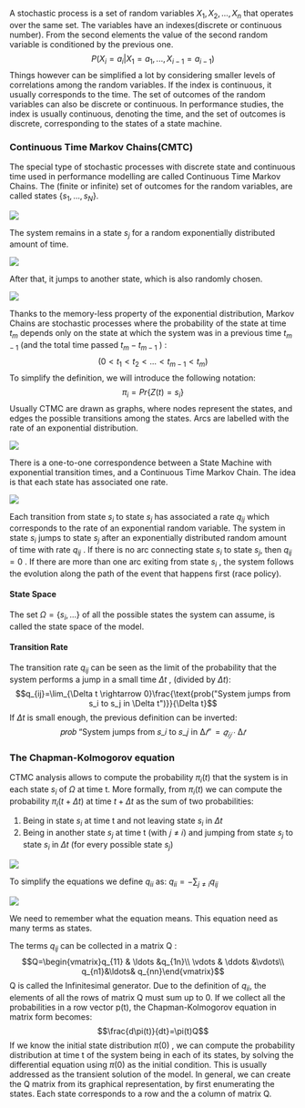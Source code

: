 A stochastic process is a set of random variables $X_1, X_2,...,X_n$  that operates over the same set.
The variables have an indexes(discrete or continuous number). From the second elements the value of the second random variable is conditioned by the previous one.
$$P(X_i=a_i|X_1=a_1,...,X_{i-1}=a_{i-1})$$
Things however can be simplified a lot by considering smaller levels of correlations among the random variables. If the index is continuous, it usually corresponds to the time. The set of outcomes of the random variables can also be discrete or continuous. In performance studies, the index is usually continuous, denoting the time, and the set of outcomes is discrete, corresponding to the states of a state machine.
### Continuous Time Markov Chains(CMTC)
The special type of stochastic processes with discrete state and continuous time used in performance modelling are called Continuous Time Markov Chains. The (finite or infinite) set of outcomes for the random variables, are called states {$s_1, … , s_N$}.

![](https://i.imgur.com/3RIPxt0.png)

The system remains in a state $s_j$ for a random exponentially distributed amount of time.

![](https://i.imgur.com/ZypU6WW.png)

After that, it jumps to another state, which is also randomly chosen.

![](https://i.imgur.com/YRdM7nO.png)

Thanks to the memory-less property of the exponential distribution, Markov Chains are stochastic processes where the probability of the state at time $t_m$ depends only on the state at which the system was in a previous time $t_{m-1}$ (and the total time passed $t_m-t_{m-1}$ ) :
$$(0<t_1<t_2<...<t_{m-1}<t_m)$$
To simplify the definition, we will introduce the following notation:
$$\pi_i=Pr\{Z(t)=s_i\}$$
Usually CTMC are drawn as graphs, where nodes represent the states, and edges the possible transitions among the states. Arcs are labelled with the rate of an exponential distribution.

![](https://i.imgur.com/rDqJh0l.png)

There is a one-to-one correspondence between a State Machine with exponential transition times, and a Continuous Time Markov Chain. The idea is that each state has associated one rate.

![](https://i.imgur.com/kebFBlB.png)

Each transition from state $s_i$ to state $s_j$ has associated a rate $q_{ij}$ which corresponds to the rate of an exponential random variable. The system in state $s_i$ jumps to state $s_j$ after an exponentially distributed random amount of time with rate $q_{ij}$ . If there is no arc connecting state $s_i$ to state $s_j$, then $q_{ij} = 0$ . If there are more than one arc exiting from state $s_i$ , the system follows the evolution along the path of the event that happens first (race policy).
#### State Space
The set $\Omega = \{s_i , …\}$ of all the possible states the system can assume, is called the state space of the model.
#### Transition Rate
The transition rate $q_{ij}$ can be seen as the limit of the probability that the system performs a jump in a small time $\Delta t$ , (divided by $\Delta t$):
$$q_{ij}=\lim_{\Delta t \rightarrow 0}\frac{\text{prob("System jumps from s_i to s_j in \Delta t")}}{\Delta t}$$
If $\Delta t$ is small enough, the previous definition can be inverted:
$$\text{𝑝𝑟𝑜𝑏 “System jumps from 𝑠_𝑖 to 𝑠_𝑗 in }∆𝑡” = 𝑞_{𝑖𝑗} ∙ ∆𝑡$$
### The Chapman-Kolmogorov equation
CTMC analysis allows to compute the probability $\pi_i(t)$ that the system is in each state $s_i$ of $\Omega$ at time t. More formally, from $\pi_i(t)$ we can compute the probability $\pi_i(t+\Delta t)$ at time $t+\Delta t$ as the sum of two probabilities:
1. Being in state $s_i$ at time t and not leaving state $s_i$ in $\Delta t$
2. Being in another state $s_j$ at time t (with 𝑗 ≠ 𝑖) and jumping from state $s_j$ to state $s_i$ in $\Delta t$ (for every possible state $s_j$)

![](https://i.imgur.com/PAySGq4.png)

To simplify the equations we define $q_{ii}$ as: $q_{ii}=-\sum_{j\ne i}q_{ij}$

![](https://i.imgur.com/Ng75oQg.png)

We need to remember what the equation means.
This equation need as many terms as states. 

The terms $q_{ij}$ can be collected in a matrix Q :
$$Q=\begin{vmatrix}q_{11} & \ldots &q_{1n}\\ \vdots & \ddots &\vdots\\ q_{n1}&\ldots& q_{nn}\end{vmatrix}$$
Q is called the Infinitesimal generator.
Due to the definition of $q_{ii}$, the elements of all the rows of matrix Q must sum up to 0.
If we collect all the probabilities in a row vector p(t), the Chapman-Kolmogorov equation in matrix form becomes:
$$\frac{d\pi(t)}{dt}=\pi(t)Q$$
If we know the initial state distribution $\pi(0)$ , we can compute the probability distribution at time t of the system being in each of its states, by solving the differential equation using $\pi(0)$ as the
initial condition. This is usually addressed as the transient solution of the model.
In general, we can create the Q matrix from its graphical representation, by first enumerating the states. Each state corresponds to a row and the a column of matrix Q.
